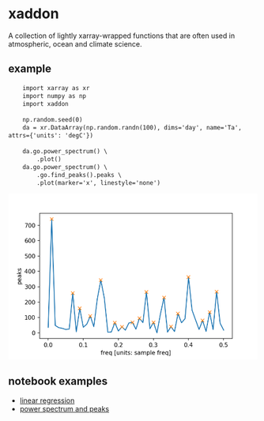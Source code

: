 # xaddon
A collection of lightly xarray-wrapped functions that are often used in atmospheric, ocean and climate science.

## example 

        import xarray as xr
        import numpy as np
        import xaddon

        np.random.seed(0)
        da = xr.DataArray(np.random.randn(100), dims='day', name='Ta', attrs={'units': 'degC'})

        da.go.power_spectrum() \
            .plot()
        da.go.power_spectrum() \
            .go.find_peaks().peaks \
            .plot(marker='x', linestyle='none')

![power_spectrum_peaks](example/power_spectrum_peaks.png)

## notebook examples
* [linear regression](https://nbviewer.jupyter.org/github/wy2136/xaddon/blob/master/example/xaddon_example_linear_regression.ipynb)
* [power spectrum and peaks](https://nbviewer.jupyter.org/github/wy2136/xaddon/blob/master/example/xaddon_example.ipynb)
